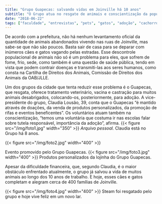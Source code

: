 ```yaml
---
title: "Grupo Guapecas: salvando vidas em Joinville há 10 anos"
subtitle: "O Grupo atua no resgate de animais e conscientização da população de Joinville."
date: "2018-06-22"
tags: ["faculdade", "entrevistas", "pets", "gatos", "adoção", "cachorros"]
---
```

De acordo com a prefeitura, não há nenhum levantamento oficial da quantidade de animais abandonados vivendo nas ruas de Joinville, mas sabe-se que não são poucos. Basta sair de casa para se deparar com inúmeros cães e gatos vagando pelas estradas. Esse descontrole populacional de animais não só é um problema para eles, que sofrem de fome, frio, sede, como também é uma questão de saúde pública, tendo em vista que podem contrair doenças e transmiti-las aos seres humanos, como consta na Cartilha de Direitos dos Animais, Comissão de Direitos dos Animais da OAB/JLLE.

Um dos grupos da cidade que tenta reduzir esse problema é o Guapecas, que resgata, oferece tratamento veterinário, vacina e castração para muitos animais desabrigados, colocando-os, posteriormente, para adoção. A vice-presidente do grupo, Claudia Lousão, 39, conta que o Guapecas “é mantido através de doações, da venda de produtos personalizados, da promoção de rifas e eventos beneficentes”. Os voluntários atuam também na conscientização, “temos uma voluntária que costuma ir nas escolas falar sobre tutela responsável, importância da adoção”, afirma.
{{< figure src="/img/foto1.jpg" width="350" >}}
_Arquivo pessoal._ Claudia está no Grupo há 8 anos.

{{< figure src="/img/foto2.jpg" width="400" >}}

Evento promovido pelo Grupo Guapecas.
{{< figure src="/img/foto3.jpg" width="400" >}}
Produtos personalizados da lojinha do Grupo Guapecas.

Apesar da dificuldade financeira, que, segundo Claudia, é o maior obstáculo enfrentado atualmente, o grupo já salvou a vida de muitos animais ao longo dos 10 anos de trabalho. E hoje, esses cães e gatos completam e alegram cerca de 400 famílias de Joinville.

{{< figure src="/img/foto4.jpg" width="400" >}}
Steam foi resgatado pelo grupo e hoje vive feliz em um novo lar.
